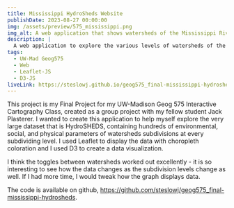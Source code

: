 ```yaml
---
title: Mississippi HydroSheds Website
publishDate: 2023-08-27 00:00:00
img: /assets/preview/575_mississippi.png
img_alt: A web application that shows watersheds of the Mississippi River in the United States with arrows and toggles to change the subdivision levels and watersheds colored per environmental parameter.
description: |
  A web application to explore the various levels of watersheds of the great Mississippi River.
tags:
  - UW-Mad Geog575
  - Web
  - Leaflet-JS
  - D3-JS
liveLink: https://steslowj.github.io/geog575_final-mississippi-hydrosheds/
---
```


This project is my Final Project for my UW-Madison Geog 575 Interactive Cartography Class, created as a group project with my fellow student Jack Plasterer. I wanted to create this application to help myself explore the very large dataset that is HydroSHEDS, containing hundreds of environmental, social, and physical parameters of watersheds subdivisions at every subdividing level. I used Leaflet to display the data with choropleth coloration and I used D3 to create a data visualization. 

I think the toggles between watersheds worked out excellently - it is so interesting to see how the data changes as the subdivision levels change as well. If I had more time, I would tweak how the graph displays data.

The code is available on github, <a href="https://github.com/steslowj/geog575_final-mississippi-hydrosheds" target="_blank">https://github.com/steslowj/geog575_final-mississippi-hydrosheds</a>.